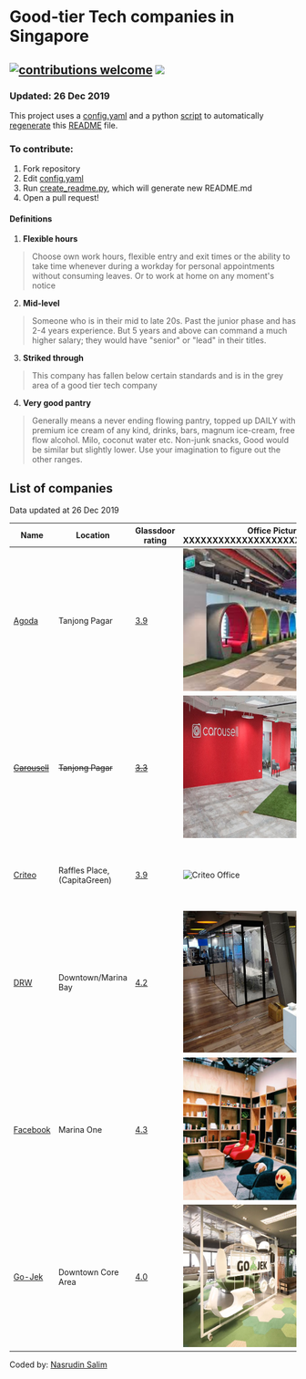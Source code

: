 
# Good-tier Tech companies in Singapore
## [![contributions welcome](https://img.shields.io/badge/contributions-welcome-brightgreen.svg?style=flat)](https://github.com/Nasdin/Good-Tech-Companies-Singapore/issues) ![](https://github.com/Nasdin/Good-Tech-Companies-Singapore/workflows/Test%20README%20parser/badge.svg)
### Updated: 26 Dec 2019
This project uses a [config.yaml](config.yaml) and a python [script](generate.py) to automatically [regenerate](create_readme.py) this [README](README.md) file.

### To contribute:
1. Fork repository
2. Edit [config.yaml](config.yaml)
3. Run [create_readme.py](create_readme.py), which will generate new README.md
4. Open a pull request!


#### Definitions
1. __Flexible hours__

>Choose own work hours, flexible entry and exit times or the ability to take time whenever during a workday
for personal appointments without consuming leaves. Or to work at home on any moment's notice
2. __Mid-level__

>Someone who is in their mid to late 20s. Past the junior phase and has 2-4 years experience.
But 5 years and above can command a much higher salary; they would have "senior" or "lead" in their titles.

3. __Striked through__

>This company has fallen below certain standards and is in the grey area of a good tier tech company

4. __Very good pantry__

> Generally means a never ending flowing pantry, topped up DAILY with premium ice cream of any kind, drinks, bars,
magnum ice-cream, free flow alcohol. Milo, coconut water etc. Non-junk snacks, Good would be similar but slightly lower.
Use your imagination to figure out the other ranges.



## List of companies
Data updated at 26 Dec 2019


| Name | Location | Glassdoor rating | Office Picture XXXXXXXXXXXXXXXXXXXXXXXXXXXXXXX | Mid-Level Engineer Salary | Bonus | Stock Options | Pantry | Annual Leaves | Company size | Company revenue | Insurance XXXXXXXXXXXXXXXXXXXXXXXXXXXXXXX | Flexible hours | Notes |
|------|----------|------------------|------------------------------------------------|---------------------------|-------|---------------|--------|---------------|--------------|-----------------|-------------------------------------------|----------------|-------|
| [Agoda](https://careersatagoda.com) | Tanjong Pagar | [3.9](https://www.glassdoor.sg/Reviews/Agoda-Reviews-E461386.htm) | <img src="pictures/agoda.jpeg" alt="Agoda Office" height="250" width="400" > | [$7000](https://www.glassdoor.sg/Monthly-Pay/Agoda-Software-Engineer-Monthly-Pay-E461386_D_KO6,23.htm) | [Yes](https://www.glassdoor.sg/Monthly-Pay/Agoda-Software-Engineer-Monthly-Pay-E461386_D_KO6,23.htm) | [Yes](https://www.glassdoor.sg/Monthly-Pay/Agoda-Software-Engineer-Monthly-Pay-E461386_D_KO6,23.htm) | Very good | 18 | [10001 to 50000](https://www.glassdoor.sg/Reviews/Agoda-Reviews-E461386.htm) | [$100M-$500M](https://www.glassdoor.sg/Reviews/Agoda-Reviews-E461386.htm) | <ul> <li> Has good insurance </li> <li> Pregnancy & childbirth is covered </li> <li> Insurance is extended to dependents </li> <li> Maternity leave is standard to gov policy </li> <li> But dependents costs $109/month to be covered </li> </ul> | Yes |  |
| [~~Carousell~~](https://careers.carousell.com/) | ~~Tanjong Pagar~~ | [~~3.3~~](https://www.glassdoor.sg/Reviews/Carousell-Reviews-E988629.htm) | <img src="pictures/carousell.jpeg" alt="Carousell Office" height="250" width="400" > | [~~$6000-7000~~](https://www.glassdoor.sg/Monthly-Pay/Carousell-Software-Engineer-Monthly-Pay-E988629_D_KO10,27.htm) | [~~No~~](https://www.glassdoor.sg/Monthly-Pay/Carousell-Software-Engineer-Monthly-Pay-E988629_D_KO10,27.htm) | [~~Yes~~](https://www.glassdoor.sg/Monthly-Pay/Carousell-Software-Engineer-Monthly-Pay-E988629_D_KO10,27.htm) | ~~basic~~ | ~~14~~ | [~~201 to 500~~](https://www.glassdoor.sg/Reviews/Carousell-Reviews-E988629.htm) | [~~unknown~~](https://www.glassdoor.sg/Reviews/Carousell-Reviews-E988629.htm) | <ul> <li> ~~Has standard insurance~~ </li> <li> ~~Maternity leave is standard to gov policy~~ </li> </ul> | ~~Yes~~ |  |
| [Criteo](https://www.criteo.com/careers/) | Raffles Place, (CapitaGreen) | [3.9](https://www.glassdoor.sg/Reviews/Criteo-Singapore-Reviews-EI_IE426672.0,6_IL.7,16_IM1123.htm) | <img src="https://media.glassdoor.com/l/8d/d2/cd/8d/i-m-thrilled-to-announce-the-opening-of-our-new-singapore-office-located.jpg" alt="Criteo Office" height="250" width="400" > | [$7000-$8000(Est)](https://www.glassdoor.sg/Salary/Criteo-Salaries-E426672.htm) | [Yes(Quarterly)](https://www.glassdoor.sg/Salary/Criteo-Salaries-E426672.htm) | [Yes, actual shares as company is listed](https://www.glassdoor.sg/Salary/Criteo-Salaries-E426672.htm) | Very Good | 25 | [1001 to 5000 employees](https://www.glassdoor.sg/Reviews/Criteo-Singapore-Reviews-EI_IE426672.0,6_IL.7,16_IM1123.htm) | [$2 to $5 billion (SGD) per year](https://www.glassdoor.sg/Reviews/Criteo-Singapore-Reviews-EI_IE426672.0,6_IL.7,16_IM1123.htm) | <ul> <li> Has good insurance </li> <li> Pregnancy & childbirth is covered </li> <li> Insurance is extended to dependents </li> <li> Maternity leave is standard to gov policy </li> <li> Free breakfast, free fruits. </li> </ul> | Yes | People-centric |
| [DRW](https://drw.com/careers/) | Downtown/Marina Bay | [4.2](https://www.glassdoor.sg/Reviews/DRW-Reviews-E235115.htm) | <img src="pictures/drw.jpg" alt="DRW Office" height="250" width="400" > | [$8000->$10000(Est)](https://www.glassdoor.sg/Salary/DRW-Software-Engineer-US-Salaries-EJI_IE235115.0,3_KO4,21_IL.22,24_IN1.htm) | [Yes!](https://www.glassdoor.sg/Salary/DRW-Software-Engineer-US-Salaries-EJI_IE235115.0,3_KO4,21_IL.22,24_IN1.htm) | [No](https://www.glassdoor.sg/Salary/DRW-Software-Engineer-US-Salaries-EJI_IE235115.0,3_KO4,21_IL.22,24_IN1.htm) | Good | 18-25(Depending on length of service) | [1001 to 5000 employees](https://www.glassdoor.sg/Reviews/DRW-Reviews-E235115.htm) | [Unknown / Non-Applicable](https://www.glassdoor.sg/Reviews/DRW-Reviews-E235115.htm) | <ul> <li> Has good insurance </li> <li> Pregnancy & childbirth is covered </li> <li> Insurance is extended to dependents </li> <li> Maternity leave is standard to gov policy </li> <li> Daily Catered Breakfasts, includes retirement plan </li> </ul> | No(Maybe) |  |
| [Facebook](https://www.facebook.com/careers) | Marina One | [4.3](https://www.glassdoor.sg/Reviews/Facebook-Reviews-E40772.htm) | <img src="pictures/facebook.jpg" alt="Facebook Office" height="250" width="400" > | [$8000-$9000](https://www.glassdoor.sg/Monthly-Pay/Facebook-Software-Engineer-Monthly-Pay-E40772_D_KO9,26.htm) | [Yes$](https://www.glassdoor.sg/Monthly-Pay/Facebook-Software-Engineer-Monthly-Pay-E40772_D_KO9,26.htm) | [Yes$$](https://www.glassdoor.sg/Monthly-Pay/Facebook-Software-Engineer-Monthly-Pay-E40772_D_KO9,26.htm) | Amazing | 18 | [10k+](https://www.glassdoor.sg/Reviews/Facebook-Reviews-E40772.htm) | [$10B+](https://www.glassdoor.sg/Reviews/Facebook-Reviews-E40772.htm) | <ul> <li> Has good insurance </li> <li> Pregnancy & childbirth is covered </li> <li> Insurance is extended to dependents </li> <li> Maternity leave is standard to gov policy </li> <li> dental, vision, TCM, you name it </li> </ul> | Yes | Signing bonus, free meal 3 times a day, paid vacations |
| [Go-Jek](https://career.go-jek.com/job/) | Downtown Core Area | [4.0](https://www.glassdoor.sg/Reviews/Gojek-Reviews-E1282114.htm) | <img src="pictures/gojek.jpg" alt="Go-Jek Office" height="250" width="400" > | [$7000](https://www.glassdoor.sg/Monthly-Pay/Gojek-Software-Engineer-Monthly-Pay-E1282114_D_KO6,23.htm) | [Maybe?(Need confirm)](https://www.glassdoor.sg/Monthly-Pay/Gojek-Software-Engineer-Monthly-Pay-E1282114_D_KO6,23.htm) | [Yes](https://www.glassdoor.sg/Monthly-Pay/Gojek-Software-Engineer-Monthly-Pay-E1282114_D_KO6,23.htm) | Good | 18-22 | [1001 to 5000 employees](https://www.glassdoor.sg/Reviews/Gojek-Reviews-E1282114.htm) | [Unknown / Non-Applicable](https://www.glassdoor.sg/Reviews/Gojek-Reviews-E1282114.htm) | <ul> <li> Has good insurance </li> <li> Maternity leave is standard to gov policy </li> <li> Negotiable benefits </li> </ul> | Yes, or can just work from home | Get additional credits into GoPay wallet for personal use |

Coded by: [Nasrudin Salim](http://nasrudinsalim.com)